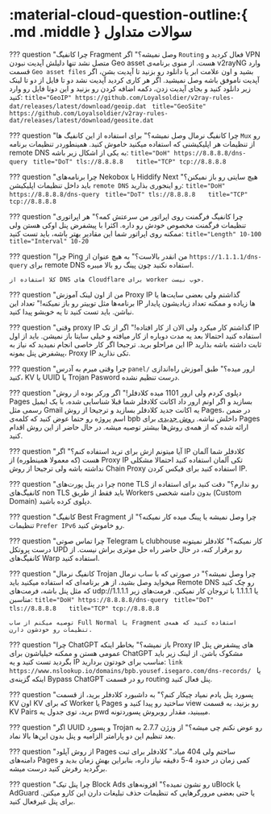 # :material-cloud-question-outline:{ .md .middle } سوالات متداول

??? question "چرا کانفیگ Fragment وصل نمیشه؟"
    اگر `Routing` فعال کردید و VPN متصل نشد تنها دلیلش آپدیت نبودن Geo asset هست. از منوی برنامه‌ی v2rayNG وارد قسمت `Geo asset files` بشید و اون علامت ابر یا دانلود رو بزنید تا آپدیت بشن، اگر آپدیت ناموفق باشه وصل نمیشید. اگر هر کاری کردید آپدیت نشد دو تا فایل از دو تا لینک زیر دانلود کنید و بجای آپدیت زدن، دکمه اضافه کردن رو بزنید و این دوتا فایل رو وارد کنید:
    ```title="GeoIP"
    https://github.com/Loyalsoldier/v2ray-rules-dat/releases/latest/download/geoip.dat
    ```
    ```title="GeoSite"
    https://github.com/Loyalsoldier/v2ray-rules-dat/releases/latest/download/geosite.dat
    ```

??? question "چرا کانفیگ نرمال وصل نمیشه؟"
    برای استفاده از این کانفیگ ها `Mux` رو از تنظیمات هر اپلیکیشنی که استفاده میکنید خاموش کنید.
    همینطوردر تنظیمات برنامه remote DNS به یکی از اشکال زیر  باشه:
    ```title="DoH"
    https://8.8.8.8/dns-query
    ```
    ```title="DoT"
    tls://8.8.8.8  
    ```
    ```title="TCP"
    tcp://8.8.8.8  
    ```

??? question "چرا برنامه‌های Nekobox یا Hiddify Next هیچ سایتی رو باز نمیکنن؟"
    باید داخل تنظیمات اپلیکیشن `remote DNS` رو اینجوری بذارید:
    ```title="DoH"
    https://8.8.8.8/dns-query
    ```
    ```title="DoT"
    tls://8.8.8.8  
    ```
    ```title="TCP"
    tcp://8.8.8.8  
    ```

??? question "چرا کانفیگ فرگمنت روی اپراتور من سرعتش کمه؟"
    هر اپراتوری تنظیمات فرگمنت مخصوص خودش رو داره. اکثرا با پیشفرض پنل اوکی هستن ولی ممکنه روی اپراتور شما این مقادیر بهتر باشه، باید تست کنید:
    ```title="Length"
    10-100
    ```
    ```title="Interval"
    10-20  
    ```

??? question "چرا Ping من انقدر بالاست؟"
    به هیچ عنوان از `https://1.1.1.1/dns-query` برای remote DNS استفاده نکنید چون پینگ رو بالا میبره.

    کلا استفاده از DNS های Cloudflare برای worker خوب نیست.

??? question "من از اون لینک آموزش Proxy IP گذاشتم ولی بعضی سایت‌ها یا برنامه‌ها مثل توییتر رو باز نمیکنه!"
    تعداد این IP ها زیاده و ممکنه تعداد زیادیشون پایدار نباشن. باید تست کنید تا یه خوبشو پیدا کنید.

??? question "وقتی proxy IP گذاشتم کار میکرد ولی الان از کار افتاده!"
    اگر از تک IP استفاده کنید احتمالا بعد یه مدت دوباره از کار میافته و خیلی سایتا باز نمیشن. باید از اول این مراحلو برید. ترجیحا اگر کار خاصی انجام نمیدید که نیاز به IP ثابت داشته باشه بذارید پیشفرض پنل بمونه، Proxy IP تکی نذارید.

??? question "چرا وقتی میرم به آدرس `panel/` ارور میده؟"
    طبق آموزش راه‌اندازی کنید، KV یا UUID یا Trojan Pasword درست تنظیم نشده.

??? question "دپلوی کردم ولی ارور 1101 میده کلادفلر!"
    اگر ورکر بوده از روش Pages بسازید و اگر اونم ارور داد اکانت کلادفلر شما قبلا شناسایی شده، با یک ایمیل رسمی مثل Gmail یه اکانت جدید کلادفلر بسازید و ترجیحا از روش Pages، در ضمن اسم پروژه رو حتما عوض کنید که کلمه‌ی bpb داخلش نباشه.
    [روش جدیدی](installation/wizard.md) برای Pages ارائه شده که از همه‌ی روش‌ها بیشتر توصیه میشه. در حال حاضر از این روش اقدام کنید.

??? question "آیا میتونم ازش برای ترید استفاده کنم؟"
    اگر IP کلادفلر شما آلمان هست (که معمولا همینطوره) از Proxy IP تکی آلمان استفاده کنید احتمالا مشکلی نداشته باشه ولی ترجیحا از روش Chain Proxy استفاده کنید برای فیکس کردن IP.

??? question "چرا در پنل پورت‌های none TLS رو ندارم؟"
    دقت کنید برای استفاده از کانفیگ‌های non TLS باید فقط از طریق Workers بدون دامنه‌ شخصی (Custom Domain) دپلوی کرده باشید.

??? question "کانفیگ Best Fragment چرا وصل نمیشه یا پینگ میده کار نمیکنه؟"
    از تنظیمات `Prefer IPv6` رو خاموش کنید.

??? question "چرا تماس صوتی Telegram یا clubhouse کار نمیکنه؟"
    کلادفلر نمیتونه درست پروتکل UPD رو برقرار کنه، در حال حاضر راه حل موثری براش نیست. از کانفیگ‌های Warp استفاده کنید.

??? question "کانفیگ نرمال Trojan چرا وصل نمیشه؟"
    در صورتی که با ساب نرمال میخواید وصل بشید، از هر برنامه‌ای که استفاده میکنید باید Remote DNS رو چک کنید که مثل پنل باشه، فرمت‌های udp://1.1.1.1 یا 1.1.1.1 با تروجان کار نمیکنن. فرمت‌های زیر مناسبن:
    ```title="DoH"
    https://8.8.8.8/dns-query
    ```
    ```title="DoT"
    tls://8.8.8.8  
    ```
    ```title="TCP"
    tcp://8.8.8.8  
    ```

    توصیه میکنم از ساب Full Normal یا Fragment استفاده کنید که همه‌ی تنظیمات رو خودشون دارن.

??? question "چرا ChatGPT باز نمیشه؟"
    بخاطر اینکه Proxy IP های پیشفرض پنل عمومی هستن و ممکنه خیلیاشون برای ChatGPT مشکوک باشن. از لینک زیر باید بگردید تست کنید و یه IP مناسب برای خودتون بردارید:
    ```link
    https://www.nslookup.io/domains/bpb.yousef.isegaro.com/dns-records/
    ```
    یا اینکه گزینه‌ی Bypass ChatGPT رو در قسمت routing پنل فعال کنید.

??? question "پسورد پنل یادم نمیاد چیکار کنم؟"
    به داشبورد کلادفلر برید، از قسمت KV اون KV که برای Worker یا Pages ساختید رو پیدا کنید و view رو بزنید، به قسمت KV Pairs برید، توی جدول یه pwd میبینید، مقدار روبروش پسوردتونه.

??? question "اگر UUID و پسورد Trojan رو عوض نکنم چی میشه؟"
    از وزژن 2.7.7 به بعد تنظیم این دو پارامتر الزامیه و پنل بدون این‌ها بالا نماد.

??? question "از روش آپلود Pages ساختم ولی 404 میاد."
    کلادفلر برای ثبت دامنه‌های Pages کمی زمان در حدود 4-5 دقیقه نیاز داره، بنابراین بهش زمان بدید و برگردید رفرش کنید درست میشه.

??? question "چرا پنل تیک Block Ads رو نشون نمیده؟"
    افزونه‌های uBlock یا AdGuard یا حتی بعضی مرورگرهایی که تنظیمات حذف تبلیغات دارن این کارو میکنن. برای پنل غیرفعال کنید.

